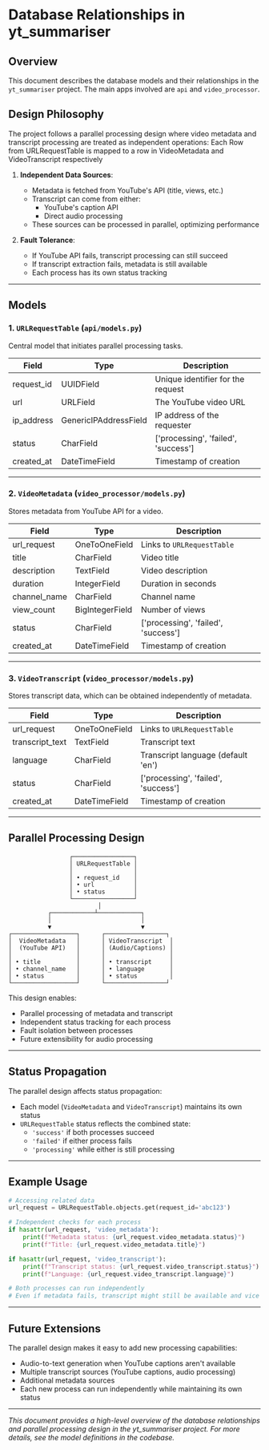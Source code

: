 # Database Relationships in yt_summariser

## Overview
This document describes the database models and their relationships in the `yt_summariser` project. The main apps involved are `api` and `video_processor`.

## Design Philosophy
The project follows a parallel processing design where video metadata and transcript processing are treated as independent operations:
Each Row from URLRequestTable is mapped to a row in VideoMetadata and VideoTranscript respectively

1. **Independent Data Sources**:
   - Metadata is fetched from YouTube's API (title, views, etc.)
   - Transcript can come from either:
     - YouTube's caption API
     - Direct audio processing
   - These sources can be processed in parallel, optimizing performance

2. **Fault Tolerance**:
   - If YouTube API fails, transcript processing can still succeed
   - If transcript extraction fails, metadata is still available
   - Each process has its own status tracking

---

## Models

### 1. `URLRequestTable` (`api/models.py`)
Central model that initiates parallel processing tasks.

| Field        | Type           | Description                       |
|--------------|----------------|-----------------------------------|
| request_id   | UUIDField      | Unique identifier for the request |
| url          | URLField       | The YouTube video URL             |
| ip_address   | GenericIPAddressField | IP address of the requester |
| status       | CharField      | ['processing', 'failed', 'success'] |
| created_at   | DateTimeField  | Timestamp of creation             |

---

### 2. `VideoMetadata` (`video_processor/models.py`)
Stores metadata from YouTube API for a video.

| Field        | Type           | Description                       |
|--------------|----------------|-----------------------------------|
| url_request  | OneToOneField  | Links to `URLRequestTable`        |
| title        | CharField      | Video title                       |
| description  | TextField      | Video description                 |
| duration     | IntegerField   | Duration in seconds               |
| channel_name | CharField      | Channel name                      |
| view_count   | BigIntegerField| Number of views                   |
| status       | CharField      | ['processing', 'failed', 'success'] |
| created_at   | DateTimeField  | Timestamp of creation             |

---

### 3. `VideoTranscript` (`video_processor/models.py`)
Stores transcript data, which can be obtained independently of metadata.

| Field           | Type           | Description                       |
|-----------------|----------------|-----------------------------------|
| url_request     | OneToOneField  | Links to `URLRequestTable`        |
| transcript_text | TextField      | Transcript text                   |
| language        | CharField      | Transcript language (default 'en')|
| status          | CharField      | ['processing', 'failed', 'success'] |
| created_at      | DateTimeField  | Timestamp of creation             |

---

## Parallel Processing Design

```
                 ┌─────────────────┐
                 │ URLRequestTable │
                 │                 │
                 │ • request_id    │
                 │ • url           │
                 │ • status        │
                 └─────────────────┘
                         │
           ┌────────────┴────────────┐
           │                         │
           ▼                         ▼
┌──────────────────┐      ┌─────────────────┐
│  VideoMetadata   │      │ VideoTranscript  │
│  (YouTube API)   │      │ (Audio/Captions) │
│                  │      │                  │
│ • title          │      │ • transcript     │
│ • channel_name   │      │ • language       │
│ • status         │      │ • status         │
└──────────────────┘      └─────────────────┘
```

This design enables:
- Parallel processing of metadata and transcript
- Independent status tracking for each process
- Fault isolation between processes
- Future extensibility for audio processing

---

## Status Propagation

The parallel design affects status propagation:
- Each model (`VideoMetadata` and `VideoTranscript`) maintains its own status
- `URLRequestTable` status reflects the combined state:
  - `'success'` if both processes succeed
  - `'failed'` if either process fails
  - `'processing'` while either is still processing

---

## Example Usage

```python
# Accessing related data
url_request = URLRequestTable.objects.get(request_id='abc123')

# Independent checks for each process
if hasattr(url_request, 'video_metadata'):
    print(f"Metadata status: {url_request.video_metadata.status}")
    print(f"Title: {url_request.video_metadata.title}")

if hasattr(url_request, 'video_transcript'):
    print(f"Transcript status: {url_request.video_transcript.status}")
    print(f"Language: {url_request.video_transcript.language}")

# Both processes can run independently
# Even if metadata fails, transcript might still be available and vice versa
```

---

## Future Extensions

The parallel design makes it easy to add new processing capabilities:
- Audio-to-text generation when YouTube captions aren't available
- Multiple transcript sources (YouTube captions, audio processing)
- Additional metadata sources
- Each new process can run independently while maintaining its own status

---

*This document provides a high-level overview of the database relationships and parallel processing design in the yt_summariser project. For more details, see the model definitions in the codebase.* 